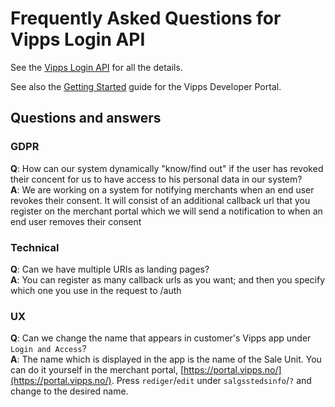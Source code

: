 # Frequently Asked Questions for Vipps Login API

See the [Vipps Login API](https://github.com/vippsas/vipps-login-api/blob/master/vipps-login-api.md) for all the details.

See also the
[Getting Started](https://github.com/vippsas/vipps-developers/blob/master/vipps-getting-started.md)
guide for the Vipps Developer Portal.

## Questions and answers

### GDPR  

**Q**: How can our system dynamically "know/find out" if the user has revoked their concent for us to have access to his personal data in our system?  
**A**: We are working on a system for notifying merchants when an end user revokes their consent. It will consist of an additional callback url that you register on the merchant portal which we will send a notification to when an end user removes their consent  

### Technical

**Q**: Can we have multiple URIs as landing pages?  
**A**: You can register as many callback urls as you want; and then you specify which one you use in the request to /auth  

### UX

**Q**: Can we change the name that appears in customer's Vipps app under `Login and Access`?  
**A**: The name which is displayed in the app is the name of the Sale Unit. You can do it yourself in the merchant portal, [https://portal.vipps.no/](https://portal.vipps.no/). Press `rediger`/`edit` under `salgsstedsinfo`/`?` and change to the desired name.  
